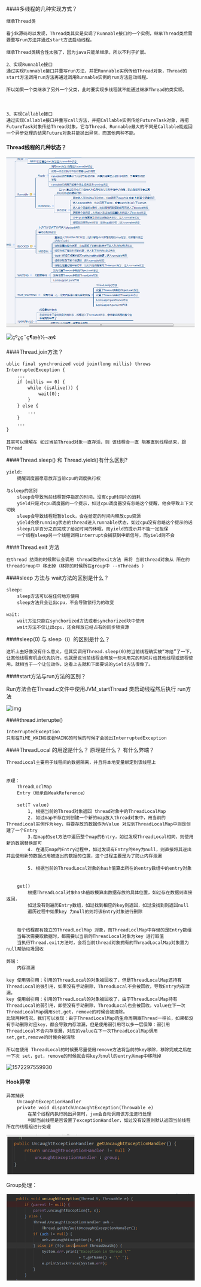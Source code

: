 ####多线程的几种实现方式？

```
继承Thread类

看jdk源码可以发现，Thread类其实是实现了Runnable接口的一个实例，继承Thread类后需要重写run方法并通过start方法启动线程。

继承Thread类耦合性太强了，因为java只能单继承，所以不利于扩展。

2、实现Runnable接口
通过实现Runnable接口并重写run方法，并把Runnable实例传给Thread对象，Thread的start方法调用run方法再通过调用Runnable实例的run方法启动线程。

所以如果一个类继承了另外一个父类，此时要实现多线程就不能通过继承Thread的类实现。



3、实现Callable接口
通过实现Callable接口并重写call方法，并把Callable实例传给FutureTask对象，再把FutureTask对象传给Thread对象。它与Thread、Runnable最大的不同是Callable能返回一个异步处理的结果Future对象并能抛出异常，而其他两种不能。
```



#### Thread线程的几种状态？

![1572212260340](../assets/1572212260340.png)

![çº¿ç¨ç¶æè½¬æ¢](https://segmentfault.com/img/remote/1460000016056474?w=1114&h=562) 





####Thread.join方法？

```
ublic final synchronized void join(long millis) throws InterruptedException {
    ...
    if (millis == 0) {
        while (isAlive()) {
            wait(0);
        }
    } else {
        ...
    }
    ...
}

其实可以理解在 如过当前Thread对象一直存活，则 该线程会一直 阻塞直到线程结束，跟Thread
```



####Thread.sleep() 和 Thread.yield()有什么区别?

```
yield:
	提醒调度器愿意放弃当前cpu的调度执行权

与sleep的区别
	sleep会导致当前线程暂停指定的时间，没有cpu时间片的消耗
	yield只是对cpu调度器的一个提示，如过cpu调度器没有忽略这个提醒，他会导致上下文切换
	sleep会导致线程短暂block，会在给定的时间内释放cpu资源
	yield会使running状态的thread进入runnable状态，如过cpu没有忽略这个提示的话
	sleep几乎百分之百完成了给定时间的休眠，而yield的提示并不能一定担保
	一个线程sleep另一个线程调用interrupt会捕获到中断信号，而yield则不会
```



####Thread.exit 方法

```
在thread 结束的时候默认会调用 thread类的exit方法 来将 当前thread对象从 所在的threadGroup中 移出掉（移除的时候所在group中 --nThreads ）
```



####sleep 方法与 wait方法的区别是什么？

```
sleep:
	sleep方法可以在任何地方使用
	sleep方法只会让出cpu，不会导致锁行为的改变
	
wait:
	wait方法只能在synchorized方法或者synchorized块中使用
	wait方法不仅让出cpu，还会释放已经占有的同步锁资源
```



####sleep(0) 与 sleep（i）的区别是什么？

```
这听上去好像没有什么意义，但其实调用Thread.sleep(0)的当前线程确实被“冻结”了一下，让其他线程有机会优先执行。也就是说当前线程会释放一些未用完的时间片给其他线程或进程使用，就相当于一个让位动作，这看上去就和下面要说的yield方法很像了。
```



####start方法与run方法的区别？

Run方法会在Thread.c文件中使用JVM_startThread 类启动线程然后执行 run方法

 

![img](C:\Users\Administrator\Desktop\面试\面试题\java基础\juc\assets/wpsE510.tmp.jpg)







####thread.interupte()

````
InterruptedException
只有在TiME_WAING或者WAING的时候的时候才会抛出InterruptedException
````



####ThreadLocal 的用途是什么？ 原理是什么？ 有什么弊端？

```
ThreadLocal主要用于线程间的数据隔离，并且将本地变量绑定到该线程上


原理：
	ThreadLoclMap
	Entry（继承自WeakReference）
	
	set(T value)
		1, 根据当前的Thread对象返回 thread对象中的ThreadLocalMap
		2. 如过map不存在则创建一个新的map放入thread对象中，用当前的ThreadLocal实例作为key，将要存放的数据作为Value 对应到ThreadLocalMap中则是创建了一个Entry
		3.在map的set方法中遍历整个map的Entry，如过发现ThreadLocal相同，则使用新的数据替换即可
		4. 在遍历map的Entry过程中，如过发现有Entry的Key为null，则直接将其逐出并且使用新的数据占用被逐出的数据的位置，这个过程主要是为了防止内存泄漏
		
		5. 根据当前的ThreadLocal对象的hash值算出所在的entry数组中的entry对象
		
		
	get()
		根据ThreadLocal对象hash值取模算出数据存放的具体位置，如过存在数据则直接返回，
		如过没有则遍历Entry数组，如过找到相应的key则返回，如过没找到则返回null
		遍历过程中如果key 为null的则将该Entry对象进行删除
	

    每个线程都有独立的ThreadLoclMap 对象，而ThreadLoclMap中存储的是Entry数组
    当每次需要取数据时，都需要以当前的ThreadLocal对象为key 进行取值
    当执行Thread.exit方法时，会将当前thread对象拥有的ThreadLocalMap对象置为null帮助垃圾回收
    
弊端：
	内存泄漏
	
key 使用强引用：引用的ThreadLocal的对象被回收了，但是ThreadLocalMap还持有ThreadLocal的强引用，如果没有手动删除，ThreadLocal不会被回收，导致Entry内存泄漏。
key 使用弱引用：引用的ThreadLocal的对象被回收了，由于ThreadLocalMap持有ThreadLocal的弱引用，即使没有手动删除，ThreadLocal也会被回收。value在下一次ThreadLocalMap调用set,get，remove的时候会被清除。
比较两种情况，我们可以发现：由于ThreadLocalMap的生命周期跟Thread一样长，如果都没有手动删除对应key，都会导致内存泄漏，但是使用弱引用可以多一层保障：弱引用ThreadLocal不会内存泄漏，对应的value在下一次ThreadLocalMap调用set,get,remove的时候会被清除

所以在使用 ThreadLocal的时候要尽量使用remove方法将当前的key移除，移除完成之后在一下次 set，get，remove的时候就会将key为null的entry从map中移除掉
```

![1572297559930](C:\Users\10506\Desktop\1572297559930.png)





#### Hook异常

```
异常捕获
	UncaughtExceptionHandler
	private void dispatchUncaughtException(Throwable e)
		在某个线程内执行抛出异常时，jvm会自动调用该方法进行处理
		判断当前线程是否设置了exceptionHandler，如过没有设置则默认返回当前线程所在的线程组进行处理
```

![1572295589314](assets\1572295589314.png)



Group处理：

![1572295610991](assets\1572295610991.png)